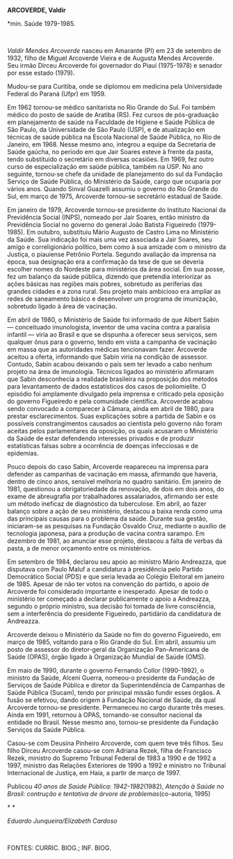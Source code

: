 **ARCOVERDE, Valdir**

\*min. Saúde 1979-1985.

 

*Valdir Mendes Arcoverde* nasceu em Amarante (PI) em 23 de setembro de
1932, filho de Miguel Arcoverde Vieira e de Augusta Mendes Arcoverde.
Seu irmão Dirceu Arcoverde foi governador do Piauí (1975-1978) e senador
por esse estado (1979).

Mudou-se para Curitiba, onde se diplomou em medicina pela Universidade
Federal do Paraná (Ufpr) em 1959.

Em 1962 tornou-se médico sanitarista no Rio Grande do Sul. Foi também
médico do posto de saúde de Aratiba (RS). Fez cursos de pós-graduação em
planejamento de saúde na Faculdade de Higiene e Saúde Pública de São
Paulo, da Universidade de São Paulo (USP), e de atualização em técnicas
de saúde pública na Escola Nacional de Saúde Pública, no Rio de Janeiro,
em 1968. Nesse mesmo ano, integrou a equipe da Secretaria de Saúde
gaúcha, no período em que Jair Soares esteve à frente da pasta, tendo
substituído o secretário em diversas ocasiões. Em 1969, fez outro curso
de especialização em saúde pública, também na USP. No ano seguinte,
tornou-se chefe da unidade de planejamento do sul da Fundação Serviço de
Saúde Pública, do Ministério da Saúde, cargo que ocuparia por vários
anos. Quando Sinval Guazelli assumiu o governo do Rio Grande do Sul, em
março de 1975, Arcoverde tornou-se secretário estadual de Saúde.

Em janeiro de 1979, Arcoverde tornou-se presidente do Instituto Nacional
da Previdência Social (INPS), nomeado por Jair Soares, então ministro da
Previdência Social no governo do general João Batista Figueiredo
(1979-1985). Em outubro, substituiu Mário Augusto de Castro Lima no
Ministério da Saúde. Sua indicação foi mais uma vez associada a Jair
Soares, seu amigo e correligionário político, bem como à sua amizade com
o ministro da Justiça, o piauiense Petrônio Portela. Segundo avaliação
da imprensa na época, sua designação era a confirmação da tese de que se
deveria escolher nomes do Nordeste para ministérios da área social. Em
sua posse, fez um balanço da saúde pública, dizendo que pretendia
interiorizar as ações básicas nas regiões mais pobres, sobretudo as
periferias das grandes cidades e a zona rural. Seu projeto mais
ambicioso era ampliar as redes de saneamento básico e desenvolver um
programa de imunização, sobretudo ligado à área de vacinação.

Em abril de 1980, o Ministério de Saúde foi informado de que Albert
Sabin — conceituado imunologista, inventor de uma vacina contra a
paralisia infantil — viria ao Brasil e que se dispunha a oferecer seus
serviços, sem qualquer ônus para o governo, tendo em vista a campanha de
vacinação em massa que as autoridades médicas tencionavam fazer.
Arcoverde aceitou a oferta, informando que Sabin viria na condição de
assessor. Contudo, Sabin acabou deixando o país sem ter levado a cabo
nenhum projeto na área de imunologia. Técnicos ligados ao ministério
afirmaram que Sabin desconhecia a realidade brasileira na proposição dos
métodos para levantamento de dados estatísticos dos casos de
poliomielite. O episódio foi amplamente divulgado pela imprensa e
criticado pela oposição do governo Figueiredo e pela comunidade
científica. Arcoverde acabou sendo convocado a comparecer à Câmara,
ainda em abril de 1980, para prestar esclarecimentos. Suas explicações
sobre a partida de Sabin e os possíveis constrangimentos causados ao
cientista pelo governo não foram aceitas pelos parlamentares da
oposição, os quais acusaram o Ministério da Saúde de estar defendendo
interesses privados e de produzir estatísticas falsas sobre a ocorrência
de doenças infecciosas e de epidemias.

Pouco depois do caso Sabin, Arcoverde reapareceu na imprensa para
defender as campanhas de vacinação em massa, afirmando que haveria,
dentro de cinco anos, sensível melhoria no quadro sanitário. Em janeiro
de 1981, questionou a obrigatoriedade da renovação, de dois em dois
anos, do exame de abreugrafia por trabalhadores assalariados, afirmando
ser este um método ineficaz de diagnóstico da tuberculose. Em abril, ao
fazer balanço sobre a ação de seu ministério, destacou a baixa renda
como uma das principais causas para o problema da saúde. Durante sua
gestão, iniciaram-se as pesquisas na Fundação Osvaldo Cruz, mediante o
auxílio de tecnologia japonesa, para a produção de vacina contra
sarampo. Em dezembro de 1981, ao anunciar esse projeto, destacou a falta
de verbas da pasta, a de menor orçamento entre os ministérios.

Em setembro de 1984, declarou seu apoio ao ministro Mário Andreazza, que
disputava com Paulo Maluf a candidatura à presidência pelo Partido
Democrático Social (PDS) e que seria levada ao Colégio Eleitoral em
janeiro de 1985. Apesar de não ter votos na convenção do partido, o
apoio de Arcoverde foi considerado importante e inesperado. Apesar de
todo o ministério ter começado a declarar publicamente o apoio a
Andreazza, segundo o próprio ministro, sua decisão foi tomada de livre
consciência, sem a interferência do presidente Figueiredo, partidário da
candidatura de Andreazza.

Arcoverde deixou o Ministério da Saúde no fim do governo Figueiredo, em
março de 1985, voltando para o Rio Grande do Sul. Em abril, assumiu um
posto de assessor do diretor-geral da Organização Pan-Americana de Saúde
(OPAS), órgão ligado à Organização Mundial de Saúde (OMS).

Em maio de 1990, durante o governo Fernando Collor (1990-1992), o
ministro da Saúde, Alceni Guerra, nomeou-o presidente da Fundação de
Serviços de Saúde Pública e diretor da Superintendência de Campanhas de
Saúde Pública (Sucam), tendo por principal missão fundir esses órgãos. A
fusão se efetivou, dando origem à Fundação Nacional de Saúde, da qual
Arcoverde tornou-se presidente. Permaneceu no cargo durante três meses.
Ainda em 1991, retornou à OPAS, tornando-se consultor nacional da
entidade no Brasil. Nesse mesmo ano, tornou-se presidente da Fundação
Serviços da Saúde Pública.

Casou-se com Deusina Pinheiro Arcoverde, com quem teve três filhos. Seu
filho Dirceu Arcoverde casou-se com Adriana Rezek, filha de Francisco
Rezek, ministro do Supremo Tribunal Federal de 1983 a 1990 e de 1992 a
1997, ministro das Relações Exteriores de 1990 a 1992 e ministro no
Tribunal Internacional de Justiça, em Haia, a partir de março de 1997.

Publicou *40 anos de Saúde Pública: 1942-1982*(1982), *Atenção à Saúde
no Brasil: contrução e tentativa de árvore de problemas*(co-autoria,
1995)

* *

*Eduardo Junqueira/Elizabeth Cardoso*

 

FONTES: CURRIC. BIOG.; INF. BIOG.

 
